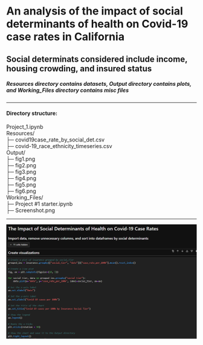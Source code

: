 # An analysis of the impact of social determinants of health on Covid-19 case rates in California
 ## **Social determinats considered include income, housing crowding, and insured status**

##### *Resources directory contains datasets, Output directory contains plots, and Working_Files directory contains misc files*
---
#### Directory structure:
Project_1.ipynb  
Resources/  
├─ covid19case_rate_by_social_det.csv  
├─ covid-19_race_ethnicity_timeseries.csv  
Output/  
├─ fig1.png  
├─ fig2.png  
├─ fig3.png  
├─ fig4.png  
├─ fig5.png  
├─ fig6.png  
Working_Files/  
├─ Project #1 starter.ipynb  
├─ Screenshot.png  


---
![Screenshot](Working_Files/Screenshot.png)
